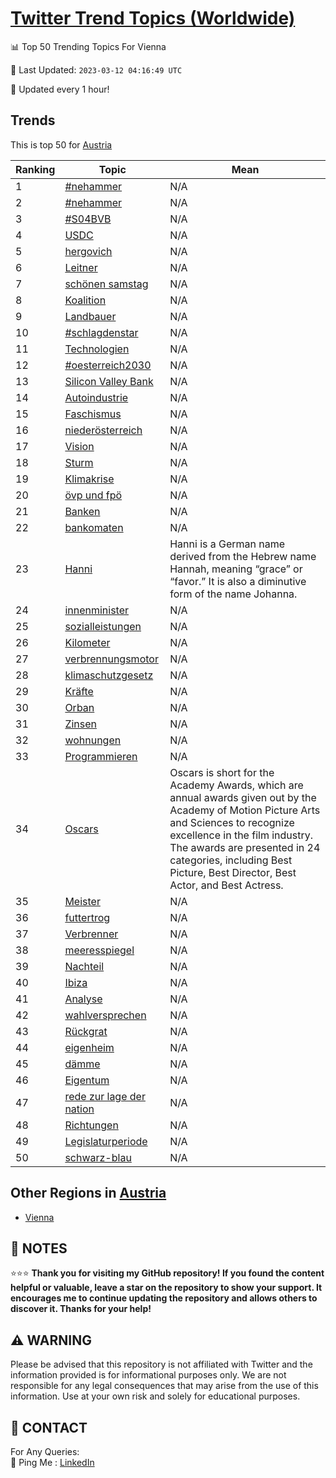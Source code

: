 [Twitter Trend Topics (Worldwide)](https://github.com/ErcinDedeoglu/Twitter-Trend-Topics)
==========


📊 Top 50 Trending Topics For Vienna

📆 Last Updated: `2023-03-12 04:16:49 UTC`

🔧 Updated every 1 hour!


## Trends

This is top 50 for [Austria](</Austria>)

| Ranking | Topic | Mean |
| ------- | ------------ | ------------ |
| 1 | [#nehammer](http://twitter.com/search?q=%23nehammer) | N/A |
| 2 | [#nehammer](http://twitter.com/search?q=%23nehammer) | N/A |
| 3 | [#S04BVB](http://twitter.com/search?q=%23S04BVB) | N/A |
| 4 | [USDC](http://twitter.com/search?q=USDC) | N/A |
| 5 | [hergovich](http://twitter.com/search?q=hergovich) | N/A |
| 6 | [Leitner](http://twitter.com/search?q=Leitner) | N/A |
| 7 | [schönen samstag](http://twitter.com/search?q=sch%c3%b6nen+samstag) | N/A |
| 8 | [Koalition](http://twitter.com/search?q=Koalition) | N/A |
| 9 | [Landbauer](http://twitter.com/search?q=Landbauer) | N/A |
| 10 | [#schlagdenstar](http://twitter.com/search?q=%23schlagdenstar) | N/A |
| 11 | [Technologien](http://twitter.com/search?q=Technologien) | N/A |
| 12 | [#oesterreich2030](http://twitter.com/search?q=%23oesterreich2030) | N/A |
| 13 | [Silicon Valley Bank](http://twitter.com/search?q=Silicon+Valley+Bank) | N/A |
| 14 | [Autoindustrie](http://twitter.com/search?q=Autoindustrie) | N/A |
| 15 | [Faschismus](http://twitter.com/search?q=Faschismus) | N/A |
| 16 | [niederösterreich](http://twitter.com/search?q=nieder%c3%b6sterreich) | N/A |
| 17 | [Vision](http://twitter.com/search?q=Vision) | N/A |
| 18 | [Sturm](http://twitter.com/search?q=Sturm) | N/A |
| 19 | [Klimakrise](http://twitter.com/search?q=Klimakrise) | N/A |
| 20 | [övp und fpö](http://twitter.com/search?q=%c3%b6vp+und+fp%c3%b6) | N/A |
| 21 | [Banken](http://twitter.com/search?q=Banken) | N/A |
| 22 | [bankomaten](http://twitter.com/search?q=bankomaten) | N/A |
| 23 | [Hanni](http://twitter.com/search?q=Hanni) | Hanni is a German name derived from the Hebrew name Hannah, meaning “grace” or “favor.” It is also a diminutive form of the name Johanna. |
| 24 | [innenminister](http://twitter.com/search?q=innenminister) | N/A |
| 25 | [sozialleistungen](http://twitter.com/search?q=sozialleistungen) | N/A |
| 26 | [Kilometer](http://twitter.com/search?q=Kilometer) | N/A |
| 27 | [verbrennungsmotor](http://twitter.com/search?q=verbrennungsmotor) | N/A |
| 28 | [klimaschutzgesetz](http://twitter.com/search?q=klimaschutzgesetz) | N/A |
| 29 | [Kräfte](http://twitter.com/search?q=Kr%c3%a4fte) | N/A |
| 30 | [Orban](http://twitter.com/search?q=Orban) | N/A |
| 31 | [Zinsen](http://twitter.com/search?q=Zinsen) | N/A |
| 32 | [wohnungen](http://twitter.com/search?q=wohnungen) | N/A |
| 33 | [Programmieren](http://twitter.com/search?q=Programmieren) | N/A |
| 34 | [Oscars](http://twitter.com/search?q=Oscars) | Oscars is short for the Academy Awards, which are annual awards given out by the Academy of Motion Picture Arts and Sciences to recognize excellence in the film industry. The awards are presented in 24 categories, including Best Picture, Best Director, Best Actor, and Best Actress. |
| 35 | [Meister](http://twitter.com/search?q=Meister) | N/A |
| 36 | [futtertrog](http://twitter.com/search?q=futtertrog) | N/A |
| 37 | [Verbrenner](http://twitter.com/search?q=Verbrenner) | N/A |
| 38 | [meeresspiegel](http://twitter.com/search?q=meeresspiegel) | N/A |
| 39 | [Nachteil](http://twitter.com/search?q=Nachteil) | N/A |
| 40 | [Ibiza](http://twitter.com/search?q=Ibiza) | N/A |
| 41 | [Analyse](http://twitter.com/search?q=Analyse) | N/A |
| 42 | [wahlversprechen](http://twitter.com/search?q=wahlversprechen) | N/A |
| 43 | [Rückgrat](http://twitter.com/search?q=R%c3%bcckgrat) | N/A |
| 44 | [eigenheim](http://twitter.com/search?q=eigenheim) | N/A |
| 45 | [dämme](http://twitter.com/search?q=d%c3%a4mme) | N/A |
| 46 | [Eigentum](http://twitter.com/search?q=Eigentum) | N/A |
| 47 | [rede zur lage der nation](http://twitter.com/search?q=rede+zur+lage+der+nation) | N/A |
| 48 | [Richtungen](http://twitter.com/search?q=Richtungen) | N/A |
| 49 | [Legislaturperiode](http://twitter.com/search?q=Legislaturperiode) | N/A |
| 50 | [schwarz-blau](http://twitter.com/search?q=schwarz-blau) | N/A |



## Other Regions in [Austria](</Austria>)

* [Vienna](</Austria/Vienna.md>)



## 📝 NOTES

⭐⭐⭐ **Thank you for visiting my GitHub repository! If you found the content helpful or valuable, leave a star on the repository to show your support. It encourages me to continue updating the repository and allows others to discover it. Thanks for your help!**


## ⚠️ WARNING

Please be advised that this repository is not affiliated with Twitter and the information provided is for informational purposes only. We are not responsible for any legal consequences that may arise from the use of this information. Use at your own risk and solely for educational purposes.


## 📨 CONTACT

 For Any Queries:  
            🏓 Ping Me : [LinkedIn](https://www.linkedin.com/in/ercindedeoglu/)
